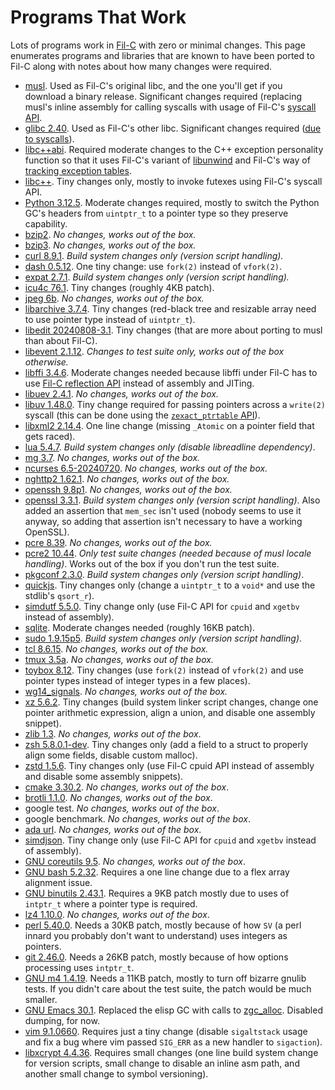 # Programs That Work

Lots of programs work in [Fil-C](index.html) with zero or minimal changes. This page enumerates programs and libraries that are known to have been ported to Fil-C along with notes about how many changes were required.

- [musl](https://github.com/pizlonator/fil-c/tree/deluge/projects/usermusl). Used as Fil-C's original libc, and the one you'll get if you download a binary release. Significant changes required (replacing musl's inline assembly for calling syscalls with usage of Fil-C's [syscall API](https://github.com/pizlonator/fil-c/blob/deluge/filc/include/pizlonated_syscalls.h).
- [glibc 2.40](https://github.com/pizlonator/fil-c/tree/deluge/projects/user-glibc-2.40). Used as Fil-C's other libc. Significant changes required ([due to syscalls](https://github.com/pizlonator/fil-c/blob/deluge/filc/include/pizlonated_syscalls.h)).
- [libc++abi](https://github.com/pizlonator/fil-c/tree/deluge/libcxxabi). Required moderate changes to the C++ exception personality function so that it uses Fil-C's variant of [libunwind](https://github.com/pizlonator/fil-c/blob/deluge/filc/include/unwind.h) and Fil-C's way of [tracking exception tables](https://github.com/pizlonator/fil-c/blob/deluge/filc/include/pizlonated_eh_landing_pad.h).
- [libc++](https://github.com/pizlonator/fil-c/tree/deluge/libcxx). Tiny changes only, mostly to invoke futexes using Fil-C's syscall API.
- [Python 3.12.5](https://github.com/pizlonator/fil-c/tree/deluge/projects/Python-3.12.5). Moderate changes required, mostly to switch the Python GC's headers from `uintptr_t` to a pointer type so they preserve capability.
- [bzip2](https://github.com/pizlonator/fil-c/tree/deluge/projects/bzip2). *No changes, works out of the box.*
- [bzip3](https://github.com/pizlonator/fil-c/tree/deluge/projects/bzip3). *No changes, works out of the box.*
- [curl 8.9.1](https://github.com/pizlonator/fil-c/tree/deluge/projects/curl-8.9.1). *Build system changes only (version script handling).*
- [dash 0.5.12](https://github.com/pizlonator/fil-c/tree/deluge/projects/dash-0.5.12). One tiny change: use `fork(2)` instead of `vfork(2)`.
- [expat 2.7.1](https://github.com/pizlonator/fil-c/tree/deluge/projects/expat-2.7.1). *Build system changes only (version script handling).*
- [icu4c 76.1](https://github.com/pizlonator/fil-c/tree/deluge/projects/icu-76.1). Tiny changes (roughly 4KB patch).
- [jpeg 6b](https://github.com/pizlonator/fil-c/tree/deluge/projects/jpeg-6b). *No changes, works out of the box.*
- [libarchive 3.7.4](https://github.com/pizlonator/fil-c/tree/deluge/projects/libarchive-3.7.4). Tiny changes (red-black tree and resizable array need to use pointer type instead of `uintptr_t`).
- [libedit 20240808-3.1](https://github.com/pizlonator/fil-c/tree/deluge/projects/libedit-20240808-3.1). Tiny changes (that are more about porting to musl than about Fil-C).
- [libevent 2.1.12](https://github.com/pizlonator/fil-c/tree/deluge/projects/libevent-2.1.12). *Changes to test suite only, works out of the box otherwise.*
- [libffi 3.4.6](https://github.com/pizlonator/fil-c/tree/deluge/projects/libffi-3.4.6). Moderate changes needed because libffi under Fil-C has to use [Fil-C reflection API](https://github.com/pizlonator/fil-c/blob/deluge/filc/include/stdfil.h) instead of assembly and JITing.
- [libuev 2.4.1](https://github.com/pizlonator/fil-c/tree/deluge/projects/libuev-2.4.1). *No changes, works out of the box.*
- [libuv 1.48.0](https://github.com/pizlonator/fil-c/tree/deluge/projects/libuv-v1.48.0). Tiny change required for passing pointers across a `write(2)` syscall (this can be done using the [`zexact_ptrtable` API](https://github.com/pizlonator/fil-c/blob/deluge/filc/include/stdfil.h)).
- [libxml2 2.14.4](https://github.com/pizlonator/fil-c/tree/deluge/projects/libxml2-2.14.4). One line change (missing `_Atomic` on a pointer field that gets raced).
- [lua 5.4.7](https://github.com/pizlonator/fil-c/tree/deluge/projects/lua-5.4.7). *Build system changes only (disable libreadline dependency)*.
- [mg 3.7](https://github.com/pizlonator/fil-c/tree/deluge/projects/mg-3.7). *No changes, works out of the box.*
- [ncurses 6.5-20240720](https://github.com/pizlonator/fil-c/tree/deluge/projects/ncurses-6.5-20240720). *No changes, works out of the box.*
- [nghttp2 1.62.1](https://github.com/pizlonator/fil-c/tree/deluge/projects/nghttp2-1.62.1). *No changes, works out of the box.*
- [openssh 9.8p1](https://github.com/pizlonator/fil-c/tree/deluge/projects/openssh-9.8p1). *No changes, works out of the box.*
- [openssl 3.3.1](https://github.com/pizlonator/fil-c/tree/deluge/projects/openssl-3.3.1). *Build system changes only (version script handling)*. Also added an assertion that `mem_sec` isn't used (nobody seems to use it anyway, so adding that assertion isn't necessary to have a working OpenSSL).
- [pcre 8.39](https://github.com/pizlonator/fil-c/tree/deluge/projects/pcre-8.39). *No changes, works out of the box.*
- [pcre2 10.44](https://github.com/pizlonator/fil-c/tree/deluge/projects/pcre2-10.44). *Only test suite changes (needed because of musl locale handling)*. Works out of the box if you don't run the test suite.
- [pkgconf 2.3.0](https://github.com/pizlonator/fil-c/tree/deluge/projects/pkgconf-2.3.0). *Build system changes only (version script handling)*.
- [quickjs](https://github.com/pizlonator/fil-c/tree/deluge/projects/quickjs). Tiny changes only (change a `uintptr_t` to a `void*` and use the stdlib's `qsort_r`).
- [simdutf 5.5.0](https://github.com/pizlonator/fil-c/tree/deluge/projects/simdutf-5.5.0). Tiny change only (use Fil-C API for `cpuid` and `xgetbv` instead of assembly).
- [sqlite](https://github.com/pizlonator/fil-c/tree/deluge/projects/sqlite). Moderate changes needed (roughly 16KB patch).
- [sudo 1.9.15p5](https://github.com/pizlonator/fil-c/tree/deluge/projects/sudo-1.9.15p5). *Build system changes only (version script handling)*.
- [tcl 8.6.15](https://github.com/pizlonator/fil-c/tree/deluge/projects/tcl-8.6.15). *No changes, works out of the box.*
- [tmux 3.5a](https://github.com/pizlonator/fil-c/tree/deluge/projects/tmux-3.5a). *No changes, works out of the box.*
- [toybox 8.12](https://github.com/pizlonator/fil-c/tree/deluge/projects/toybox-8.12). Tiny changes (use `fork(2)` instead of `vfork(2)` and use pointer types instead of integer types in a few places).
- [wg14_signals](https://github.com/pizlonator/fil-c/tree/deluge/projects/wg14_signals). *No changes, works out of the box.*
- [xz 5.6.2](https://github.com/pizlonator/fil-c/tree/deluge/projects/xz-5.6.2). Tiny changes (build system linker script changes, change one pointer arithmetic expression, align a union, and disable one assembly snippet).
- [zlib 1.3](https://github.com/pizlonator/fil-c/tree/deluge/projects/zlib-1.3). *No changes, works out of the box*.
- [zsh 5.8.0.1-dev](https://github.com/pizlonator/fil-c/tree/deluge/projects/zsh-5.8.0.1-dev). Tiny changes only (add a field to a struct to properly align some fields, disable custom malloc).
- [zstd 1.5.6](https://github.com/pizlonator/fil-c/tree/deluge/projects/zstd-1.5.6). Tiny changes only (use Fil-C cpuid API instead of assembly and disable some assembly snippets).
- [cmake 3.30.2](https://github.com/pizlonator/fil-c/tree/deluge/projects/cmake-3.30.2). *No changes, works out of the box*.
- [brotli 1.1.0](https://github.com/pizlonator/fil-c/tree/deluge/projects/brotli-1.1.0). *No changes, works out of the box*.
- google test. *No changes, works out of the box*.
- google benchmark. *No changes, works out of the box*.
- [ada url](https://github.com/pizlonator/pizlonated-ada). *No changes, works out of the box*.
- [simdjson](https://github.com/pizlonator/pizlonated-simdjson/commits/master/). Tiny change only (use Fil-C API for `cpuid` and `xgetbv` instead of assembly).
- [GNU coreutils 9.5](https://github.com/pizlonator/fil-c/tree/deluge/projects/coreutils-9.5). *No changes, works out of the box*.
- [GNU bash 5.2.32](https://github.com/pizlonator/fil-c/tree/deluge/projects/bash-5.2.32). Requires a one line change due to a flex array alignment issue.
- [GNU binutils 2.43.1](https://github.com/pizlonator/fil-c/tree/deluge/projects/binutils-2.43.1). Requires a 9KB patch mostly due to uses of `intptr_t` where a pointer type is required.
- [lz4 1.10.0](https://github.com/pizlonator/fil-c/tree/deluge/projects/lz4-1.10.0). *No changes, works out of the box*.
- [perl 5.40.0](https://github.com/pizlonator/fil-c/tree/deluge/projects/perl-5.40.0). Needs a 30KB patch, mostly because of how `SV` (a perl innard you probably don't want to understand) uses integers as pointers.
- [git 2.46.0](https://github.com/pizlonator/fil-c/tree/deluge/projects/git-2.46.0). Needs a 26KB patch, mostly because of how options processing uses `intptr_t`.
- [GNU m4 1.4.19](https://github.com/pizlonator/fil-c/tree/deluge/projects/m4-1.4.19). Needs a 11KB patch, mostly to turn off bizarre gnulib tests. If you didn't care about the test suite, the patch would be much smaller.
- [GNU Emacs 30.1](https://github.com/pizlonator/fil-c/tree/deluge/projects/emacs-30.1). Replaced the elisp GC with calls to [zgc_alloc](stdfil.html). Disabled dumping, for now.
- [vim 9.1.0660](https://github.com/pizlonator/fil-c/tree/deluge/projects/vim-9.1.0660). Requires just a tiny change (disable `sigaltstack` usage and fix a bug where vim passed `SIG_ERR` as a new handler to `sigaction`).
- [libxcrypt 4.4.36](https://github.com/pizlonator/fil-c/tree/deluge/projects/libxcrypt-4.4.36). Requires small changes (one line build system change for version scripts, small change to disable an inline asm path, and another small change to symbol versioning).


